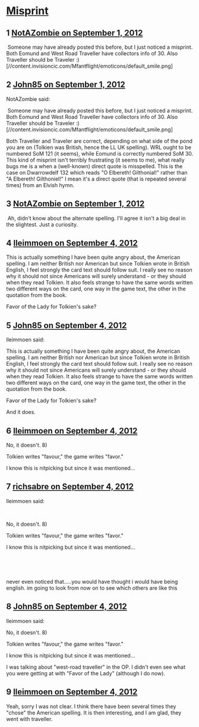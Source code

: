 # [Misprint](https://community.fantasyflightgames.com/topic/70310-misprint/)

## 1 [NotAZombie on September 1, 2012](https://community.fantasyflightgames.com/topic/70310-misprint/?do=findComment&comment=686279)

 Someone may have already posted this before, but I just noticed a misprint. Both Eomund and West Road Traveller have collectors info of 30. Also Traveller should be Traveler :) [//content.invisioncic.com/Mfantflight/emoticons/default_smile.png]

## 2 [John85 on September 1, 2012](https://community.fantasyflightgames.com/topic/70310-misprint/?do=findComment&comment=686289)

NotAZombie said:

 Someone may have already posted this before, but I just noticed a misprint. Both Eomund and West Road Traveller have collectors info of 30. Also Traveller should be Traveler :) [//content.invisioncic.com/Mfantflight/emoticons/default_smile.png]



Both Traveller and Traveler are correct, depending on what side of the pond you are on (Tolkien was British, hence the LL UK spelling). WRL ought to be numbered SoM 121 (it seems), while Eomund is correctly numbered SoM 30. This kind of misprint isn't terribly frustrating (it seems to me), what really bugs me is a when a (well-known) direct quote is misspelled. This is the case on Dwarrowdelf 132 which reads "O Elbereth! Gilthonial!" rather than "A Elbereth! Gilthoniel!" I mean it's a direct quote (that is repeated several times) from an Elvish hymn.

## 3 [NotAZombie on September 1, 2012](https://community.fantasyflightgames.com/topic/70310-misprint/?do=findComment&comment=686294)

 Ah, didn't know about the alternate spelling. I'll agree it isn't a big deal in the slightest. Just a curiosity.

## 4 [lleimmoen on September 4, 2012](https://community.fantasyflightgames.com/topic/70310-misprint/?do=findComment&comment=687543)

This is actually something I have been quite angry about, the American spelling. I am neither British nor American but since Tolkien wrote in British English, I feel strongly the card text should follow suit. I really see no reason why it should not since Americans will surely understand - or they should when they read Tolkien. It also feels strange to have the same words written two different ways on the card, one way in the game text, the other in the quotation from the book.

Favor of the Lady for Tolkien's sake?

## 5 [John85 on September 4, 2012](https://community.fantasyflightgames.com/topic/70310-misprint/?do=findComment&comment=687568)

lleimmoen said:

This is actually something I have been quite angry about, the American spelling. I am neither British nor American but since Tolkien wrote in British English, I feel strongly the card text should follow suit. I really see no reason why it should not since Americans will surely understand - or they should when they read Tolkien. It also feels strange to have the same words written two different ways on the card, one way in the game text, the other in the quotation from the book.

Favor of the Lady for Tolkien's sake?



And it does.

## 6 [lleimmoen on September 4, 2012](https://community.fantasyflightgames.com/topic/70310-misprint/?do=findComment&comment=687614)

No, it doesn't. 8)

Tolkien writes "favour," the game writes "favor."

I know this is nitpicking but since it was mentioned…

## 7 [richsabre on September 4, 2012](https://community.fantasyflightgames.com/topic/70310-misprint/?do=findComment&comment=687620)

lleimmoen said:

 

No, it doesn't. 8)

Tolkien writes "favour," the game writes "favor."

I know this is nitpicking but since it was mentioned…

 

 

never even noticed that…..you would have thought i would have being english. im going to look from now on to see which others are like this

## 8 [John85 on September 4, 2012](https://community.fantasyflightgames.com/topic/70310-misprint/?do=findComment&comment=687629)

lleimmoen said:

No, it doesn't. 8)

Tolkien writes "favour," the game writes "favor."

I know this is nitpicking but since it was mentioned…



I was talking about "west-road traveller" in the OP. I didn't even see what you were getting at with "Favor of the Lady" (although I do now).

## 9 [lleimmoen on September 4, 2012](https://community.fantasyflightgames.com/topic/70310-misprint/?do=findComment&comment=687636)

Yeah, sorry I was not clear. I think there have been several times they "chose" the American spelling. It is then interesting, and I am glad, they went with traveller.

